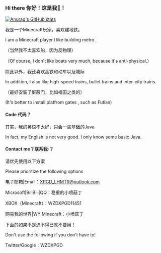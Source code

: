 ### Hi there 你好！这是我👋！
[![Anurag's GitHub stats](https://github-readme-stats.vercel.app/api?username=YYLWZDXPGD)](https://github.com/anuraghazra/github-readme-stats)

我是一个Minecraft玩家，喜欢建地铁。

I am a Minecraft player.I like building metro.

（当然我不太喜欢船，因为反物理）

（Of course, I don't like boats very much, because it's anti-physical.）

除此以外，我还喜欢高铁和动车以及城际

In addition, I also like high-speed trains, bullet trains and inter-city trains.

（最好安装了屏蔽门，比如福田之类的）

(It's better to install  platfrom gates , such as Futian)

#### Code 代码？
其实，我的英语不太好，只会一些基础的Java

In fact, my English is not very good. I only know some basic Java.

#### Contact me？联系我·？
请优先使用以下方案

Please prioritize the following options

电子邮箱|Email：XPGD_LHMTR@outlook.com

Microsoft|BiliBili|QQ：稳重的小喷菇丁

XBOX（Minecraft）：WZDXPGD11451

网易我的世界|WY Minecraft：小喷菇丁

下面的如果不是迫不得已就不要用！

Don't use the following if you don't have to!

Twitter/Google：WZDXPGD

